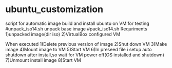 # ubuntu_customization
script for automatic image build and install ubuntu on VM for testing
#unpack_iso14.sh
unpack base image
#pack_iso14.sh
Requriments
1)unpacked image(dir iso)
2)VirtualBox configured VM

When executed
1)Delete previous version of image
2)Shut down VM
3)Make image
4)Mount image to VM
5)Start VM
6)In preseed file i setup auto shutdown after install,so wait for VM power off(OS installed and shutdown)
7)Unmount install image
8)Start VM
